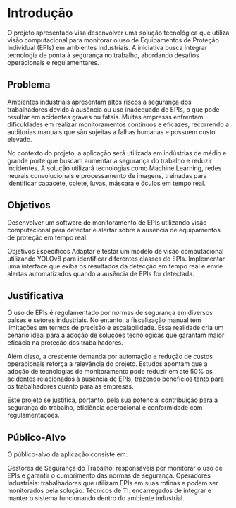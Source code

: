 # Introdução

O projeto apresentado visa desenvolver uma solução tecnológica que utiliza visão computacional para monitorar o uso de Equipamentos de Proteção Individual (EPIs) em ambientes industriais. A iniciativa busca integrar tecnologia de ponta à segurança no trabalho, abordando desafios operacionais e regulamentares.

## Problema
Ambientes industriais apresentam altos riscos à segurança dos trabalhadores devido à ausência ou uso inadequado de EPIs, o que pode resultar em acidentes graves ou fatais. Muitas empresas enfrentam dificuldades em realizar monitoramentos contínuos e eficazes, recorrendo a auditorias manuais que são sujeitas a falhas humanas e possuem custo elevado.

No contexto do projeto, a aplicação será utilizada em indústrias de médio e grande porte que buscam aumentar a segurança do trabalho e reduzir incidentes. A solução utilizará tecnologias como Machine Learning, redes neurais convolucionais e processamento de imagens, treinadas para identificar capacete, colete, luvas, máscara e óculos em tempo real.


## Objetivos

Desenvolver um software de monitoramento de EPIs utilizando visão computacional para detectar e alertar sobre a ausência de equipamentos de proteção em tempo real.

Objetivos Específicos
Adaptar e testar um modelo de visão computacional utilizando YOLOv8 para identificar diferentes classes de EPIs.
Implementar uma interface que exiba os resultados da detecção em tempo real e envie alertas automatizados quando a ausência de EPIs for detectada.

## Justificativa

O uso de EPIs é regulamentado por normas de segurança em diversos países e setores industriais. No entanto, a fiscalização manual tem limitações em termos de precisão e escalabilidade. Essa realidade cria um cenário ideal para a adoção de soluções tecnológicas que garantam maior eficácia na proteção dos trabalhadores.

Além disso, a crescente demanda por automação e redução de custos operacionais reforça a relevância do projeto. Estudos apontam que a adoção de tecnologias de monitoramento pode reduzir em até 50% os acidentes relacionados à ausência de EPIs, trazendo benefícios tanto para os trabalhadores quanto para as empresas.

Este projeto se justifica, portanto, pela sua potencial contribuição para a segurança do trabalho, eficiência operacional e conformidade com regulamentações.

## Público-Alvo

O público-alvo da aplicação consiste em:

Gestores de Segurança do Trabalho: responsáveis por monitorar o uso de EPIs e garantir o cumprimento das normas de segurança.
Operadores Industriais: trabalhadores que utilizam EPIs em suas rotinas e podem ser monitorados pela solução.
Técnicos de TI: encarregados de integrar e manter o sistema funcionando dentro do ambiente industrial.
